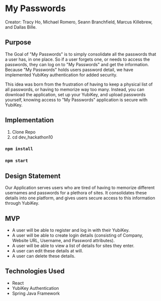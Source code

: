 # My Passwords

Creator: Tracy Ho, Michael Romero, Seann Branchfield, Marcus Killebrew, and Dallas Bille.

## Purpose
The Goal of "My Passwords" is to simply consolidate all the passwords that a user has, in one place. So if a user forgets one, or needs to access the passwords, they can log on to "My Passwords" and get the information. Because "My Passwords" holds users password detail, we have implemented YubiKey authentication for added security.

This idea was born from the frustration of having to keep a physical list of all passwords, or having to memorize way too many. Instead, you can download the application, set up your YubiKey, and upload passwords yourself, knowing access to "My Passwords" application is secure with YubiKey.

## Implementation

1. Clone Repo
2. cd dev_hackathon10

### `npm install`

### `npm start`

## Design Statement

Our Application serves users who are tired of having to memorize different usernames and passwords for a plethora of sites. It consolidates these details into one platform, and gives users secure access to this information through YubiKey.

## MVP

* A user will be able to register and log in with their YubiKey.
* A user will be able to create login details (consisting of Company, Website URL, Username, and Password attributes).
* A user will be able to view a list of details for sites they enter.
* A user can edit these details at will.
* A user can delete these details.

## Technologies Used

* React
* YubiKey Authentication
* Spring Java Framework
